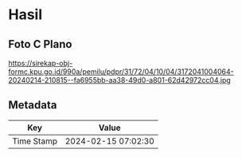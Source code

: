 # Hasil

## Foto C Plano

https://sirekap-obj-formc.kpu.go.id/990a/pemilu/pdpr/31/72/04/10/04/3172041004064-20240214-210815--fa6955bb-aa38-49d0-a801-62d42972cc04.jpg


## Metadata

| Key        | Value               |
| ---------- | ------------------- |
| Time Stamp | 2024-02-15 07:02:30 |



